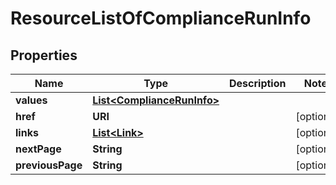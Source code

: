 

# ResourceListOfComplianceRunInfo


## Properties

| Name | Type | Description | Notes |
|------------ | ------------- | ------------- | -------------|
|**values** | [**List&lt;ComplianceRunInfo&gt;**](ComplianceRunInfo.md) |  |  |
|**href** | **URI** |  |  [optional] |
|**links** | [**List&lt;Link&gt;**](Link.md) |  |  [optional] |
|**nextPage** | **String** |  |  [optional] |
|**previousPage** | **String** |  |  [optional] |




